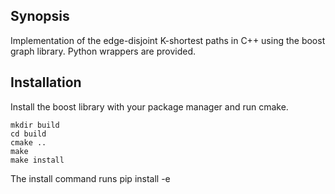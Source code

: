 ## Synopsis

Implementation of the edge-disjoint K-shortest paths in C++ using the boost graph library.
Python wrappers are provided.

## Installation

Install the boost library with your package manager and run cmake.

```
mkdir build
cd build
cmake ..
make
make install
```

The install command runs pip install -e
